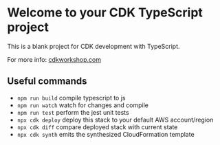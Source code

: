 # Welcome to your CDK TypeScript project

This is a blank project for CDK development with TypeScript.

For more info: [cdkworkshop.com](https://cdkworkshop.com/20-typescript/20-create-project/100-cdk-init.html)


## Useful commands

* `npm run build`   compile typescript to js
* `npm run watch`   watch for changes and compile
* `npm run test`    perform the jest unit tests
* `npx cdk deploy`  deploy this stack to your default AWS account/region
* `npx cdk diff`    compare deployed stack with current state
* `npx cdk synth`   emits the synthesized CloudFormation template
